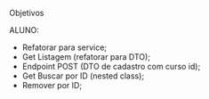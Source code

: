 Objetivos

ALUNO:
- Refatorar para service;
- Get Listagem (refatorar para DTO);
- Endpoint POST (DTO de cadastro com curso id);
- Get Buscar por ID (nested class);
- Remover por ID;
